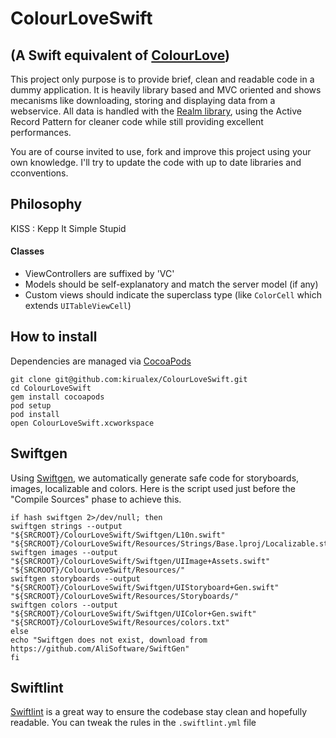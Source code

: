 # ColourLoveSwift
## (A Swift equivalent of [ColourLove](https://github.com/kirualex/ColourLove))

This project only purpose is to provide brief, clean and readable code in a dummy application. 
It is heavily library based and MVC oriented and shows mecanisms like downloading, storing and displaying data from a webservice.
All data is handled with the [Realm library](http://realm.io/), using the Active Record Pattern for cleaner code while still providing excellent performances.

You are of course invited to use, fork and improve this project using your own knowledge. I'll try to update the code with up to date libraries and cconventions.

## Philosophy

KISS : Kepp It Simple Stupid

#### Classes

- ViewControllers are suffixed by 'VC'
- Models should be self-explanatory and match the server model (if any)
- Custom views should indicate the superclass type (like `ColorCell` which extends `UITableViewCell`)

## How to install

Dependencies are managed via [CocoaPods](http://cocoapods.org/)

    git clone git@github.com:kirualex/ColourLoveSwift.git
    cd ColourLoveSwift
    gem install cocoapods
    pod setup
    pod install
    open ColourLoveSwift.xcworkspace


## Swiftgen

Using [Swiftgen](https://github.com/AliSoftware/SwiftGen), we automatically generate safe code for storyboards, images, localizable and colors.
Here is the script used just before the "Compile Sources" phase to achieve this.

```
if hash swiftgen 2>/dev/null; then
swiftgen strings --output "${SRCROOT}/ColourLoveSwift/Swiftgen/L10n.swift" "${SRCROOT}/ColourLoveSwift/Resources/Strings/Base.lproj/Localizable.strings"
swiftgen images --output "${SRCROOT}/ColourLoveSwift/Swiftgen/UIImage+Assets.swift" "${SRCROOT}/ColourLoveSwift/Resources/"
swiftgen storyboards --output "${SRCROOT}/ColourLoveSwift/Swiftgen/UIStoryboard+Gen.swift" "${SRCROOT}/ColourLoveSwift/Resources/Storyboards/"
swiftgen colors --output "${SRCROOT}/ColourLoveSwift/Swiftgen/UIColor+Gen.swift" "${SRCROOT}/ColourLoveSwift/Resources/colors.txt"
else
echo "Swiftgen does not exist, download from https://github.com/AliSoftware/SwiftGen"
fi
```

## Swiftlint

[Swiftlint](https://github.com/realm/SwiftLint) is a great way to ensure the codebase stay clean and hopefully readable. You can tweak the rules in the `.swiftlint.yml` file 
